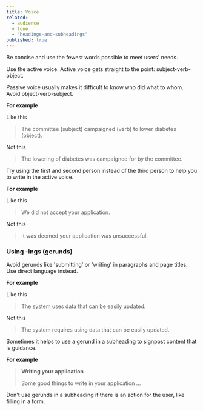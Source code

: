 ```yaml
---
title: Voice
related:
  - audience
  - tone
  - "headings-and-subheadings"
published: true
---
```


Be concise and use the fewest words possible to meet users' needs.

Use the active voice. Active voice gets straight to the point: subject-verb-object.

Passive voice usually makes it difficult to know who did what to whom. Avoid object-verb-subject.

**For example**

Like this

> The committee (subject) campaigned (verb) to lower diabetes (object).

Not this

> The lowering of diabetes was campaigned for by the committee.

Try using the first and second person instead of the third person to help you to write in the active voice.

**For example**

Like this

> We did not accept your application.

Not this

> It was deemed your application was unsuccessful.

### Using -ings (gerunds)

Avoid gerunds like 'submitting' or 'writing' in paragraphs and page titles. Use direct language instead.

**For example**

Like this

> The system uses data that can be easily updated.

Not this

> The system requires using data that can be easily updated.

Sometimes it helps to use a gerund in a subheading to signpost content that is guidance.

**For example**

> **Writing your application**
>
> Some good things to write in your application ...

Don't use gerunds in a subheading if there is an action for the user, like filling in a form.
